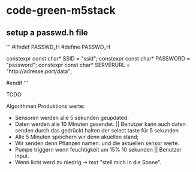# code-green-m5stack

## setup a passwd.h file
‘‘‘
#ifndef PASSWD_H
#define PASSWD_H

constexpr const char* SSID = "ssid";
constexpr const char* PASSWORD = "password";
constexpr const char* SERVERURL = "http://adresse:port/data";

#endif
‘‘‘

TODO

Algorithmen
  Produktions werte:
- Sensoren werden alle 5 sekunden geupdated.
- Daten werden alle 10 Minuten gesendet. || Benutzer kann auch daten senden durch das gedrückt halten der select taste für 5 sekunden
- Alle 5 Minuten speichern wir denn akuellen stand;
- Wir senden denn Pflanzen namen. und die aktuellen sensor werte.
- Pumpe triggern wenn feuchtigkeit um 15% 10 sekunden || Benutzer input.
- Wenn licht werd zu niedrig  -> text "stell mich in die Sonne".

